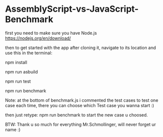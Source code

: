 # AssemblyScript-vs-JavaScript-Benchmark

first you need to make sure you have Node.js 
https://nodejs.org/en/download/


then to get started with the app after cloning it, navigate to its location and use this in the terminal:

npm install

npm run asbuild

npm run test

npm run benchmark


Note: at the bottom of benchmark.js i commented the test cases to test one case each time, there you can choose which Test case you wanna start :)

then just retype: npm run benchmark to start the new case u choosed.

BTW: Thank u so much for everything Mr.Schmollinger, will never forget ur name :)
